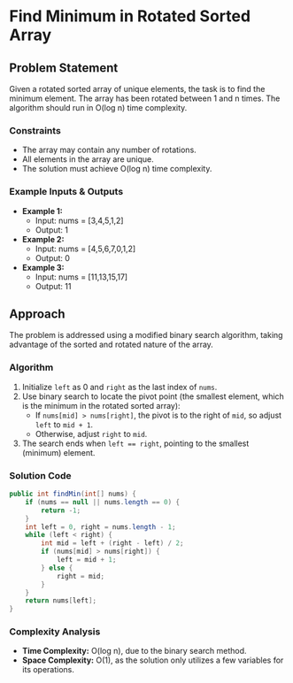 # Find Minimum in Rotated Sorted Array

## Problem Statement

Given a rotated sorted array of unique elements, the task is to find the minimum element. The array has been rotated between 1 and n times. The algorithm should run in O(log n) time complexity.

### Constraints

- The array may contain any number of rotations.
- All elements in the array are unique.
- The solution must achieve O(log n) time complexity.

### Example Inputs & Outputs

- **Example 1:**
  - Input: nums = [3,4,5,1,2]
  - Output: 1
- **Example 2:**
  - Input: nums = [4,5,6,7,0,1,2]
  - Output: 0
- **Example 3:**
  - Input: nums = [11,13,15,17]
  - Output: 11

## Approach

The problem is addressed using a modified binary search algorithm, taking advantage of the sorted and rotated nature of the array.

### Algorithm

1. Initialize `left` as 0 and `right` as the last index of `nums`.
2. Use binary search to locate the pivot point (the smallest element, which is the minimum in the rotated sorted array):
   - If `nums[mid] > nums[right]`, the pivot is to the right of `mid`, so adjust `left` to `mid + 1`.
   - Otherwise, adjust `right` to `mid`.
3. The search ends when `left == right`, pointing to the smallest (minimum) element.

### Solution Code

```java
public int findMin(int[] nums) {
    if (nums == null || nums.length == 0) {
        return -1;
    }
    int left = 0, right = nums.length - 1;
    while (left < right) {
        int mid = left + (right - left) / 2;
        if (nums[mid] > nums[right]) {
            left = mid + 1;
        } else {
            right = mid;
        }
    }
    return nums[left];
}
```

### Complexity Analysis

- **Time Complexity:** O(log n), due to the binary search method.
- **Space Complexity:** O(1), as the solution only utilizes a few variables for its operations.